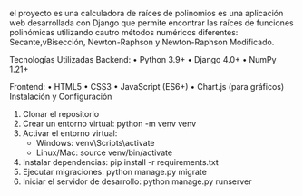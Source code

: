 el proyecto es una calculadora de raíces de polinomios es una aplicación web desarrollada con Django que permite encontrar las raíces de funciones polinómicas utilizando cautro métodos numéricos diferentes: 
Secante,vBisección, Newton-Raphson y Newton-Raphson Modificado.

Tecnologías Utilizadas
Backend: 
•	Python 3.9+
•	Django 4.0+
•	NumPy 1.21+

Frontend:
•	HTML5
•	CSS3
•	JavaScript (ES6+)
•	Chart.js (para gráficos)
Instalación y Configuración

1. Clonar el repositorio
2. Crear un entorno virtual:
   python -m venv venv
3. Activar el entorno virtual:
   - Windows: venv\Scripts\activate
   - Linux/Mac: source venv/bin/activate
4. Instalar dependencias:
   pip install -r requirements.txt
5. Ejecutar migraciones:
   python manage.py migrate
6. Iniciar el servidor de desarrollo:
   python manage.py runserver
